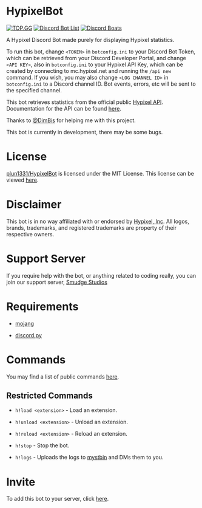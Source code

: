 # HypixelBot
[![TOP.GG](https://top.gg/api/widget/764677833820995605.svg)](https://top.gg/bot/764677833820995605)
[![Discord Bot List](https://discordbotlist.com/bots/764677833820995605/widget)](https://discordbotlist.com/bots/764677833820995605)
[![Discord Boats](https://discord.boats/api/widget/764677833820995605)](https://discord.boats/bot/764677833820995605)

A Hypixel Discord Bot made purely for displaying Hypixel statistics.

To run this bot, change `<TOKEN>` in `botconfig.ini` to your Discord Bot Token, which can be retrieved from your Discord Developer Portal, and change `<API KEY>`, also in `botconfig.ini` to your Hypixel API Key, which can be created by connecting to mc.hypixel.net and running the `/api new` command. If you wish, you may also change `<LOG CHANNEL ID>` in `botconfig.ini` to a Discord channel ID. Bot events, errors, etc will be sent to the specified channel.

This bot retrieves statistics from the official public [Hypixel API](https://api.hypixel.net). Documentation for the API can be found [here](https://github.com/HypixelDev/PublicAPI/tree/master/Documentation).

Thanks to [@DimBis](https://dimmy.xyz) for helping me with this project.

This bot is currently in development, there may be some bugs.

# License
[plun1331/HypixelBot](https://github.com/plun1331/HypixelBot) is licensed under the MIT License. This license can be viewed [here](https://github.com/plun1331/HypixelBot/blob/main/LICENSE).

# Disclaimer
This bot is in no way affiliated with or endorsed by [Hypixel, Inc](https://hypixel.net). All logos, brands, trademarks, and registered trademarks are property of their respective owners.

# Support Server
If you require help with the bot, or anything related to coding really, you can join our support server, [Smudge Studios](https://discord.gg/k6fgvUn3aF)

# Requirements
- [mojang](https://pypi.org/project/mojang/)

- [discord.py](https://pypi.org/project/discord.py/)

# Commands

You may find a list of public commands [here](https://github.com/plun1331/HypixelBot/blob/main/COMMANDS.md).

## Restricted Commands
- `h!load <extension>` - Load an extension.

- `h!unload <extension>` - Unload an extension.

- `h!reload <extension>` - Reload an extension.

- `h!stop` - Stop the bot.

- `h!logs` - Uploads the logs to [mystbin](https://mystb.in) and DMs them to you.


# Invite
To add this bot to your server, click [here](https://plun1331.github.io/hypixelbot/add).

